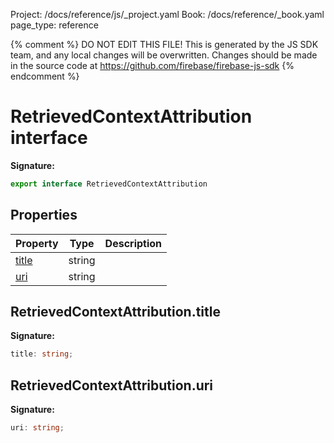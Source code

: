 Project: /docs/reference/js/_project.yaml
Book: /docs/reference/_book.yaml
page_type: reference

{% comment %}
DO NOT EDIT THIS FILE!
This is generated by the JS SDK team, and any local changes will be
overwritten. Changes should be made in the source code at
https://github.com/firebase/firebase-js-sdk
{% endcomment %}

# RetrievedContextAttribution interface

<b>Signature:</b>

```typescript
export interface RetrievedContextAttribution 
```

## Properties

|  Property | Type | Description |
|  --- | --- | --- |
|  [title](./ai.retrievedcontextattribution.md#retrievedcontextattributiontitle) | string |  |
|  [uri](./ai.retrievedcontextattribution.md#retrievedcontextattributionuri) | string |  |

## RetrievedContextAttribution.title

<b>Signature:</b>

```typescript
title: string;
```

## RetrievedContextAttribution.uri

<b>Signature:</b>

```typescript
uri: string;
```
